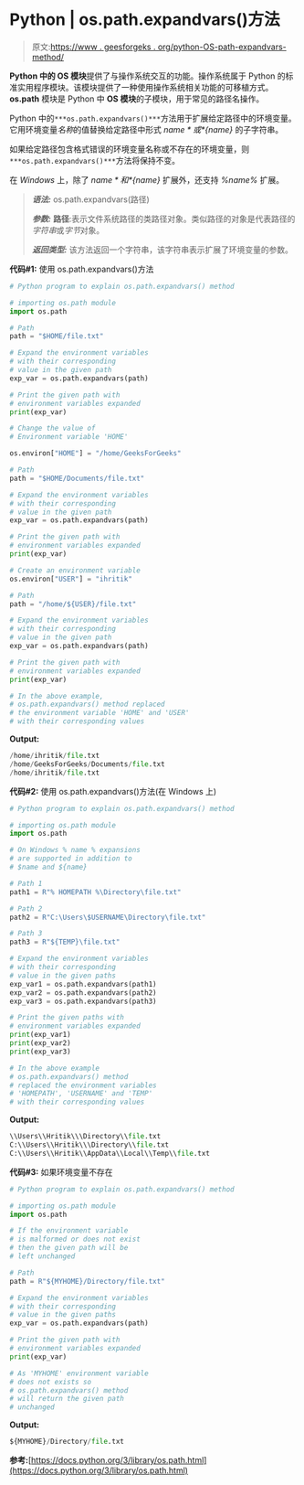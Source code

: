 # Python | os.path.expandvars()方法

> 原文:[https://www . geesforgeks . org/python-OS-path-expandvars-method/](https://www.geeksforgeeks.org/python-os-path-expandvars-method/)

**Python 中的 OS 模块**提供了与操作系统交互的功能。操作系统属于 Python 的标准实用程序模块。该模块提供了一种使用操作系统相关功能的可移植方式。 **os.path** 模块是 Python 中 **OS 模块**的子模块，用于常见的路径名操作。

Python 中的`***os.path.expandvars()***`方法用于扩展给定路径中的环境变量。它用环境变量*名称*的值替换给定路径中形式 *$name* 或 *${name}* 的子字符串。

如果给定路径包含格式错误的环境变量名称或不存在的环境变量，则`***os.path.expandvars()***`方法将保持不变。

在 *Windows* 上，除了 *$name* 和 *${name}* 扩展外，还支持 *%name%* 扩展。

> ***语法:*** os.path.expandvars(路径)
> 
> ***参数:***
> **路径**:表示文件系统路径的类路径对象。类似路径的对象是代表路径的*字符串*或*字节*对象。
> 
> ***返回类型:*** 该方法返回一个字符串，该字符串表示扩展了环境变量的参数。

**代码#1:** 使用 os.path.expandvars()方法

```py
# Python program to explain os.path.expandvars() method 

# importing os.path module 
import os.path

# Path
path = "$HOME/file.txt"

# Expand the environment variables
# with their corresponding 
# value in the given path  
exp_var = os.path.expandvars(path)

# Print the given path with
# environment variables expanded
print(exp_var)

# Change the value of 
# Environment variable 'HOME'

os.environ["HOME"] = "/home/GeeksForGeeks" 

# Path
path = "$HOME/Documents/file.txt"

# Expand the environment variables
# with their corresponding 
# value in the given path  
exp_var = os.path.expandvars(path)

# Print the given path with
# environment variables expanded
print(exp_var)

# Create an environment variable
os.environ["USER"] = "ihritik"

# Path
path = "/home/${USER}/file.txt"

# Expand the environment variables
# with their corresponding 
# value in the given path  
exp_var = os.path.expandvars(path)

# Print the given path with
# environment variables expanded
print(exp_var)

# In the above example,
# os.path.expandvars() method replaced 
# the environment variable 'HOME' and 'USER'
# with their corresponding values
```

**Output:**

```py
/home/ihritik/file.txt
/home/GeeksForGeeks/Documents/file.txt
/home/ihritik/file.txt

```

**代码#2:** 使用 os.path.expandvars()方法(在 Windows 上)

```py
# Python program to explain os.path.expandvars() method 

# importing os.path module 
import os.path

# On Windows % name % expansions
# are supported in addition to
# $name and ${name}

# Path 1
path1 = R"% HOMEPATH %\Directory\file.txt"

# Path 2
path2 = R"C:\Users\$USERNAME\Directory\file.txt"

# Path 3
path3 = R"${TEMP}\file.txt"

# Expand the environment variables
# with their corresponding 
# value in the given paths  
exp_var1 = os.path.expandvars(path1)
exp_var2 = os.path.expandvars(path2)
exp_var3 = os.path.expandvars(path3)

# Print the given paths with
# environment variables expanded
print(exp_var1)
print(exp_var2)
print(exp_var3)

# In the above example 
# os.path.expandvars() method
# replaced the environment variables
# 'HOMEPATH', 'USERNAME' and 'TEMP'
# with their corresponding values
```

**Output:**

```py
\\Users\\Hritik\\\Directory\\file.txt
C:\\Users\\Hritik\\\Directory\\file.txt
C:\\Users\\Hritik\\AppData\\Local\\Temp\\file.txt

```

**代码#3:** 如果环境变量不存在

```py
# Python program to explain os.path.expandvars() method 

# importing os.path module 
import os.path

# If the environment variable 
# is malformed or does not exist
# then the given path will be
# left unchanged

# Path
path = R"${MYHOME}/Directory/file.txt"

# Expand the environment variables
# with their corresponding 
# value in the given paths  
exp_var = os.path.expandvars(path)

# Print the given path with
# environment variables expanded
print(exp_var)

# As 'MYHOME' environment variable
# does not exists so
# os.path.expandvars() method
# will return the given path
# unchanged
```

**Output:**

```py
${MYHOME}/Directory/file.txt

```

**参考:**[https://docs.python.org/3/library/os.path.html](https://docs.python.org/3/library/os.path.html)